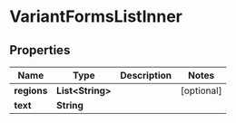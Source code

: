 

# VariantFormsListInner


## Properties

| Name | Type | Description | Notes |
|------------ | ------------- | ------------- | -------------|
|**regions** | **List&lt;String&gt;** |  |  [optional] |
|**text** | **String** |  |  |



